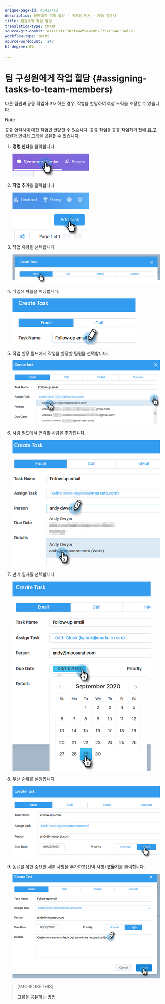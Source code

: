 ```yaml
---
unique-page-id: 45417460
description: 팀원에게 작업 할당 - 마케팅 문서 - 제품 설명서
title: 팀원에게 작업 할당
translation-type: tm+mt
source-git-commit: e149133a5383faaef5e9c9b7775ae36e633ed7b1
workflow-type: tm+mt
source-wordcount: '147'
ht-degree: 0%

---
```



# 팀 구성원에게 작업 할당 {#assigning-tasks-to-team-members}

다른 팀원과 공동 작업하고자 하는 경우, 작업을 할당하여 예상 노력을 조정할 수 있습니다.

>[!NOTE]
>
>공유 연락처에 대한 작업만 할당할 수 있습니다. 공유 작업을 공동 작업하기 전에 [팀 구성원과 연락처 그룹](http://docs.marketo.com/x/fwDb)을 공유할 수 있습니다.

1. **명령 센터**&#x200B;를 클릭합니다.

   ![](assets/one-1.png)

1. **작업 추가**&#x200B;를 클릭합니다.

   ![](assets/two-1.png)

1. 작업 유형을 선택합니다.

   ![](assets/three-1.png)

1. 작업에 이름을 지정합니다.

   ![](assets/four-1.png)

1. 작업 할당 필드에서 작업을 할당할 팀원을 선택합니다.

   ![](assets/five.png)

1. 사람 필드에서 연락할 사람을 추가합니다.

   ![](assets/six.png)

1. 만기 일자를 선택합니다.

   ![](assets/seven.png)

1. 우선 순위를 설정합니다.

   ![](assets/eight.png)

1. 동료를 위한 중요한 세부 사항을 추가하고(선택 사항) **만들기**&#x200B;를 클릭합니다.

   ![](assets/nine.png)

>[!MORELIKETHIS]
>
>[그룹을 공유하는 방법](http://docs.marketo.com/x/fwDb)

